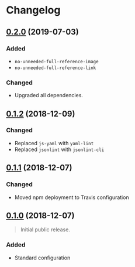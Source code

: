 # Changelog

## [0.2.0][] (2019-07-03)

### Added
- `no-unneeded-full-reference-image`
- `no-unneeded-full-reference-link`

### Changed
- Upgraded all dependencies.

## [0.1.2][] (2018-12-09)

### Changed
- Replaced `js-yaml` with `yaml-lint`
- Replaced `jsonlint` with `jsonlint-cli`

## [0.1.1][] (2018-12-07)

### Changed
- Moved npm deployment to Travis configuration

## [0.1.0][] (2018-12-07)

> Initial public release.

### Added
- Standard configuration

[0.2.0]: https://github.com/mgsisk/eslint-config/compare/v0.1.2...v0.2.0
[0.1.2]: https://github.com/mgsisk/eslint-config/compare/v0.1.1...v0.1.2
[0.1.1]: https://github.com/mgsisk/eslint-config/compare/v0.1.0...v0.1.1
[0.1.0]: https://github.com/mgsisk/remark-lint-config/tree/v0.1.0
